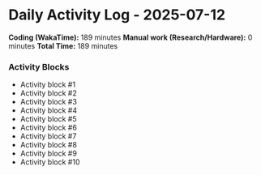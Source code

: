 # Daily Activity Log - 2025-07-12

**Coding (WakaTime):** 189 minutes
**Manual work (Research/Hardware):** 0 minutes
**Total Time:** 189 minutes

### Activity Blocks
- Activity block #1
- Activity block #2
- Activity block #3
- Activity block #4
- Activity block #5
- Activity block #6
- Activity block #7
- Activity block #8
- Activity block #9
- Activity block #10
